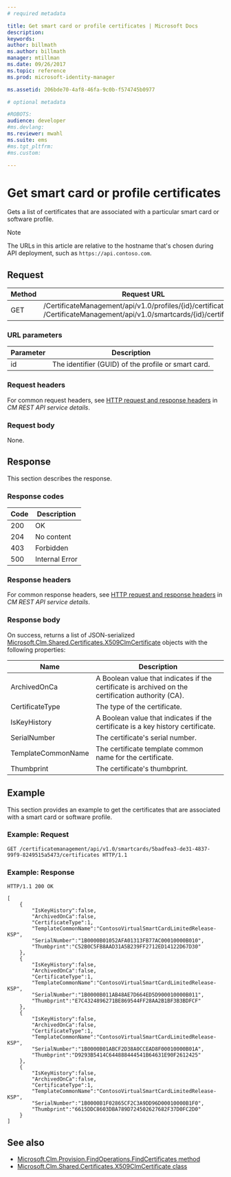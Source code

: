 ```yaml
---
# required metadata

title: Get smart card or profile certificates | Microsoft Docs
description:
keywords:
author: billmath
ms.author: billmath
manager: mtillman
ms.date: 09/26/2017
ms.topic: reference
ms.prod: microsoft-identity-manager

ms.assetid: 206bde70-4af8-46fa-9c0b-f574745b0977

# optional metadata

#ROBOTS:
audience: developer
#ms.devlang:
ms.reviewer: mwahl
ms.suite: ems
#ms.tgt_pltfrm:
#ms.custom:

---
```


# Get smart card or profile certificates
Gets a list of certificates that are associated with a particular smart card or software profile.

>[!NOTE]
>The URLs in this article are relative to the hostname that's chosen during API deployment, such as `https://api.contoso.com`.

## Request

Method  |Request URL  
---------|---------
GET     |/CertificateManagement/api/v1.0/profiles/{id}/certificates <br/>/CertificateManagement/api/v1.0/smartcards/{id}/certificates

### URL parameters

Parameter | Description
---------|------------
id | The identifier (GUID) of the profile or smart card.

### Request headers
For common request headers, see [HTTP request and response headers](certificate-management-rest-api-service-details.md#http-request-and-response-headers) in *CM REST API service details*.

### Request body
None.

## Response
This section describes the response.

### Response codes

Code  |Description  
---------|---------
200 | OK
204 | No content
403 | Forbidden
500 | Internal Error

### Response headers
For common response headers, see [HTTP request and response headers](certificate-management-rest-api-service-details.md#http-request-and-response-headers) in *CM REST API service details*.

### Response body
On success, returns a list of JSON-serialized [Microsoft.Clm.Shared.Certificates.X509ClmCertificate](https://msdn.microsoft.com/library/microsoft.clm.shared.certificates.x509clmcertificate.aspx) objects with the following properties:

Name | Description
-----|------------
ArchivedOnCa | A Boolean value that indicates if the certificate is archived on the certification authority (CA).
CertificateType | The type of the certificate.
IsKeyHistory | A Boolean value that indicates if the certificate is a key history certificate.
SerialNumber | The certificate's serial number.
TemplateCommonName | The certificate template common name for the certificate.
Thumbprint | The certificate's thumbprint.

## Example
This section provides an example to get the certificates that are associated with a smart card or software profile.

### Example: Request

```
GET /certificatemanagement/api/v1.0/smartcards/5badfea3-de31-4837-99f9-8249515a5473/certificates HTTP/1.1
```

### Example: Response

```
HTTP/1.1 200 OK

[
    {
        "IsKeyHistory":false,
        "ArchivedOnCa":false,
        "CertificateType":1,
        "TemplateCommonName":"ContosoVirtualSmartCardLimitedRelease-KSP",
        "SerialNumber":"1B0000B01052AFA01313FB77AC00010000B010",
        "Thumbprint":"C52B0C5FB8AAD31A5B239FF2712ED14122D67D30"
    },
    {
        "IsKeyHistory":false,
        "ArchivedOnCa":false,
        "CertificateType":1,
        "TemplateCommonName":"ContosoVirtualSmartCardLimitedRelease-KSP",
        "SerialNumber":"1B0000B011AB48AE7D664ED5D900010000B011",
        "Thumbprint":"E7C4324896271BE869544FF28AA2B1BF3B3BDFCF"
    },
    {
        "IsKeyHistory":false,
        "ArchivedOnCa":false,
        "CertificateType":1,
        "TemplateCommonName":"ContosoVirtualSmartCardLimitedRelease-KSP",
        "SerialNumber":"1B0000B01ABCF2D38A0CCEAD8F00010000B01A",
        "Thumbprint":"D9293B5414C644888444541B64631E90F2612425"
    },
    {
        "IsKeyHistory":false,
        "ArchivedOnCa":false,
        "CertificateType":1,
        "TemplateCommonName":"ContosoVirtualSmartCardLimitedRelease-KSP",
        "SerialNumber":"1B0000B1F02865CF2C3A9DD96D00010000B1F0",
        "Thumbprint":"6615DDC8603DBA789D724502627682F37D0FC2D0"
    }
]
```       

## See also

- [Microsoft.Clm.Provision.FindOperations.FindCertificates method](https://msdn.microsoft.com/library/microsoft.clm.provision.findoperations.findcertificates.aspx)
- [Microsoft.Clm.Shared.Certificates.X509ClmCertificate class](https://msdn.microsoft.com/library/microsoft.clm.shared.certificates.x509clmcertificate.aspx)
